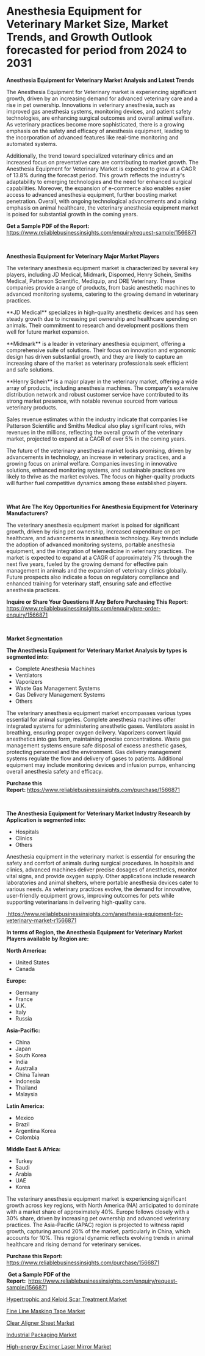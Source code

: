 <p><h1>Anesthesia Equipment for Veterinary Market Size, Market Trends, and Growth Outlook forecasted for period from 2024 to 2031</h1></p><p><strong>Anesthesia Equipment for Veterinary Market Analysis and Latest Trends</strong></p>
<p><p>The Anesthesia Equipment for Veterinary market is experiencing significant growth, driven by an increasing demand for advanced veterinary care and a rise in pet ownership. Innovations in veterinary anesthesia, such as improved gas anesthesia systems, monitoring devices, and patient safety technologies, are enhancing surgical outcomes and overall animal welfare. As veterinary practices become more sophisticated, there is a growing emphasis on the safety and efficacy of anesthesia equipment, leading to the incorporation of advanced features like real-time monitoring and automated systems.</p><p>Additionally, the trend toward specialized veterinary clinics and an increased focus on preventative care are contributing to market growth. The Anesthesia Equipment for Veterinary Market is expected to grow at a CAGR of 13.8% during the forecast period. This growth reflects the industry's adaptability to emerging technologies and the need for enhanced surgical capabilities. Moreover, the expansion of e-commerce also enables easier access to advanced anesthesia equipment, further boosting market penetration. Overall, with ongoing technological advancements and a rising emphasis on animal healthcare, the veterinary anesthesia equipment market is poised for substantial growth in the coming years.</p></p>
<p><strong>Get a Sample PDF of the Report:&nbsp;</strong> <a href="https://www.reliablebusinessinsights.com/enquiry/request-sample/1566871">https://www.reliablebusinessinsights.com/enquiry/request-sample/1566871</a></p>
<p>&nbsp;</p>
<p><strong>Anesthesia Equipment for Veterinary Major Market Players</strong></p>
<p><p>The veterinary anesthesia equipment market is characterized by several key players, including JD Medical, Midmark, Dispomed, Henry Schein, Smiths Medical, Patterson Scientific, Mediquip, and DRE Veterinary. These companies provide a range of products, from basic anesthetic machines to advanced monitoring systems, catering to the growing demand in veterinary practices.</p><p>**JD Medical** specializes in high-quality anesthetic devices and has seen steady growth due to increasing pet ownership and healthcare spending on animals. Their commitment to research and development positions them well for future market expansion.</p><p>**Midmark** is a leader in veterinary anesthesia equipment, offering a comprehensive suite of solutions. Their focus on innovation and ergonomic design has driven substantial growth, and they are likely to capture an increasing share of the market as veterinary professionals seek efficient and safe solutions.</p><p>**Henry Schein** is a major player in the veterinary market, offering a wide array of products, including anesthesia machines. The company's extensive distribution network and robust customer service have contributed to its strong market presence, with notable revenue sourced from various veterinary products.</p><p>Sales revenue estimates within the industry indicate that companies like Patterson Scientific and Smiths Medical also play significant roles, with revenues in the millions, reflecting the overall growth of the veterinary market, projected to expand at a CAGR of over 5% in the coming years.</p><p>The future of the veterinary anesthesia market looks promising, driven by advancements in technology, an increase in veterinary practices, and a growing focus on animal welfare. Companies investing in innovative solutions, enhanced monitoring systems, and sustainable practices are likely to thrive as the market evolves. The focus on higher-quality products will further fuel competitive dynamics among these established players.</p></p>
<p>&nbsp;</p>
<p><strong>What Are The Key Opportunities For Anesthesia Equipment for Veterinary Manufacturers?</strong></p>
<p><p>The veterinary anesthesia equipment market is poised for significant growth, driven by rising pet ownership, increased expenditure on pet healthcare, and advancements in anesthesia technology. Key trends include the adoption of advanced monitoring systems, portable anesthesia equipment, and the integration of telemedicine in veterinary practices. The market is expected to expand at a CAGR of approximately 7% through the next five years, fueled by the growing demand for effective pain management in animals and the expansion of veterinary clinics globally. Future prospects also indicate a focus on regulatory compliance and enhanced training for veterinary staff, ensuring safe and effective anesthesia practices.</p></p>
<p><strong>Inquire or Share Your Questions If Any Before Purchasing This Report:</strong> <a href="https://www.reliablebusinessinsights.com/enquiry/pre-order-enquiry/1566871">https://www.reliablebusinessinsights.com/enquiry/pre-order-enquiry/1566871</a></p>
<p>&nbsp;</p>
<p><strong>Market Segmentation</strong></p>
<p><strong>The Anesthesia Equipment for Veterinary Market Analysis by types is segmented into:</strong></p>
<p><ul><li>Complete Anesthesia Machines</li><li>Ventilators</li><li>Vaporizers</li><li>Waste Gas Management Systems</li><li>Gas Delivery Management Systems</li><li>Others</li></ul></p>
<p><p>The veterinary anesthesia equipment market encompasses various types essential for animal surgeries. Complete anesthesia machines offer integrated systems for administering anesthetic gases. Ventilators assist in breathing, ensuring proper oxygen delivery. Vaporizers convert liquid anesthetics into gas form, maintaining precise concentrations. Waste gas management systems ensure safe disposal of excess anesthetic gases, protecting personnel and the environment. Gas delivery management systems regulate the flow and delivery of gases to patients. Additional equipment may include monitoring devices and infusion pumps, enhancing overall anesthesia safety and efficacy.</p></p>
<p><strong>Purchase this Report:&nbsp;</strong><a href="https://www.reliablebusinessinsights.com/purchase/1566871">https://www.reliablebusinessinsights.com/purchase/1566871</a></p>
<p>&nbsp;</p>
<p><strong>The Anesthesia Equipment for Veterinary Market Industry Research by Application is segmented into:</strong></p>
<p><ul><li>Hospitals</li><li>Clinics</li><li>Others</li></ul></p>
<p><p>Anesthesia equipment in the veterinary market is essential for ensuring the safety and comfort of animals during surgical procedures. In hospitals and clinics, advanced machines deliver precise dosages of anesthetics, monitor vital signs, and provide oxygen supply. Other applications include research laboratories and animal shelters, where portable anesthesia devices cater to various needs. As veterinary practices evolve, the demand for innovative, user-friendly equipment grows, improving outcomes for pets while supporting veterinarians in delivering high-quality care.</p></p>
<p><a href="https://www.reliablebusinessinsights.com/anesthesia-equipment-for-veterinary-market-r1566871">&nbsp;https://www.reliablebusinessinsights.com/anesthesia-equipment-for-veterinary-market-r1566871</a></p>
<p><strong>In terms of Region, the Anesthesia Equipment for Veterinary Market Players available by Region are:</strong></p>
<p>
    <p> <strong> North America: </strong>
        <ul>
            <li>United States</li>
            <li>Canada</li>
        </ul>
        </p> 
    <p> <strong> Europe: </strong>
        <ul>
            <li>Germany</li>
            <li>France</li>
            <li>U.K.</li>
            <li>Italy</li>
            <li>Russia</li>
        </ul>
        </p> 
    <p> <strong> Asia-Pacific: </strong>
        <ul>
            <li>China</li>
            <li>Japan</li>
            <li>South Korea</li>
            <li>India</li>
            <li>Australia</li>
            <li>China Taiwan</li>
            <li>Indonesia</li>
            <li>Thailand</li>
            <li>Malaysia</li>
        </ul>
        </p> 
    <p> <strong> Latin America: </strong>
        <ul>
            <li>Mexico</li>
            <li>Brazil</li>
            <li>Argentina Korea</li>
            <li>Colombia</li>
        </ul>
        </p> 
    <p> <strong> Middle East & Africa: </strong>
        <ul>
            <li>Turkey</li>
            <li>Saudi</li>
            <li>Arabia</li>
            <li>UAE</li>
            <li>Korea</li>
        </ul>
    </p>
    </p>
<p><p>The veterinary anesthesia equipment market is experiencing significant growth across key regions, with North America (NA) anticipated to dominate with a market share of approximately 40%. Europe follows closely with a 30% share, driven by increasing pet ownership and advanced veterinary practices. The Asia-Pacific (APAC) region is projected to witness rapid growth, capturing around 20% of the market, particularly in China, which accounts for 10%. This regional dynamic reflects evolving trends in animal healthcare and rising demand for veterinary services.</p></p>
<p><strong>Purchase this Report: </strong><a href="https://www.reliablebusinessinsights.com/purchase/1566871">https://www.reliablebusinessinsights.com/purchase/1566871</a></p>
<p>&nbsp;<strong>Get a Sample PDF of the Report:&nbsp;&nbsp;</strong><a href="https://www.reliablebusinessinsights.com/enquiry/request-sample/1566871">https://www.reliablebusinessinsights.com/enquiry/request-sample/1566871</a></p>
<p><strong></strong></p>
<p><p><a href="https://github.com/ryanbell8967/Market-Research-Report-List-1/blob/main/hypertrophic-and-keloid-scar-treatment-market.md">Hypertrophic and Keloid Scar Treatment Market</a></p><p><a href="https://www.linkedin.com/pulse/fine-line-masking-tape-market-trends-focusing-insight-forecast-hrorc">Fine Line Masking Tape Market</a></p><p><a href="https://medium.com/@munnahossan03_74117/insights-into-the-clear-aligner-sheet-market-size-which-is-expanding-with-a-14-2-206ebb07804f">Clear Aligner Sheet Market</a></p><p><a href="https://www.linkedin.com/pulse/what-growth-opportunities-challenges-industrial-packaging-hgknc">Industrial Packaging Market</a></p><p><a href="https://medium.com/@munnahossan03_74117/strategic-roadmap-to-success-global-high-energy-excimer-laser-mirror-market-analysis-2024-2031-62fd24b0f3b1">High-energy Excimer Laser Mirror Market</a></p></p>